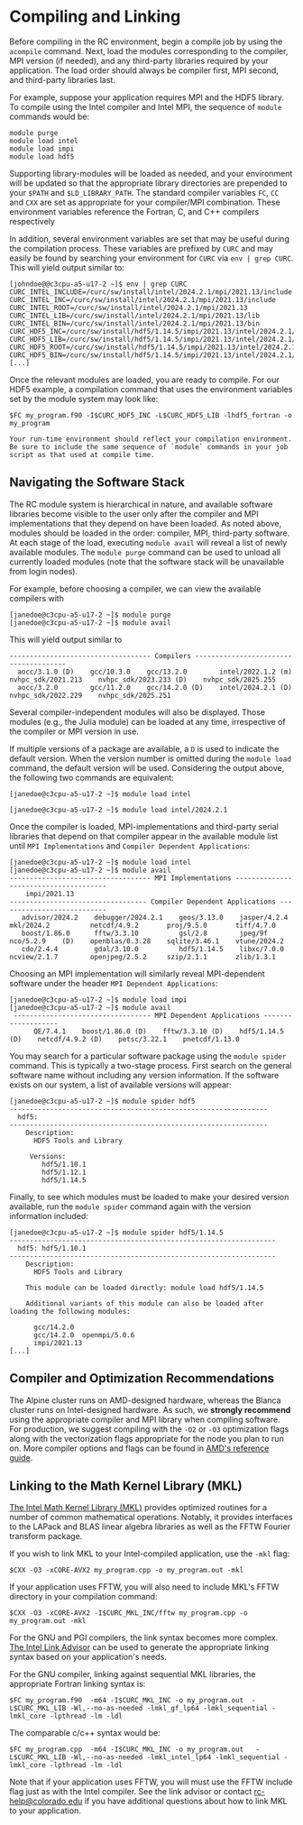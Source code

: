 # Compiling and Linking

Before compiling in the RC environment, begin a compile job by using the `acompile` command. Next, load the modules corresponding to the compiler, MPI version (if needed), and any third-party libraries required by your application. The load order should always be compiler first, MPI second, and third-party libraries last.

For example, suppose your application requires MPI and the HDF5
library. To compile using the Intel compiler and Intel MPI, the
sequence of `module` commands would be:

```
module purge
module load intel
module load impi
module load hdf5
```

Supporting library-modules will be loaded as needed, and your
environment will be updated so that the appropriate library
directories are prepended to your `$PATH` and `$LD_LIBRARY_PATH`. The standard compiler variables `FC`, `CC` and `CXX` are set as appropriate for your compiler/MPI combination. These environment variables reference the Fortran, C, and C++ compilers respectively

In addition, several environment variables are set that may be useful during the compilation process.  These variables are prefixed by `CURC` and may easily be found by searching your environment for `CURC` via `env | grep CURC`. This will yield output similar to:

```
[johndoe@@c3cpu-a5-u17-2 ~]$ env | grep CURC
CURC_INTEL_INCLUDE=/curc/sw/install/intel/2024.2.1/mpi/2021.13/include
CURC_INTEL_INC=/curc/sw/install/intel/2024.2.1/mpi/2021.13/include
CURC_INTEL_ROOT=/curc/sw/install/intel/2024.2.1/mpi/2021.13
CURC_INTEL_LIB=/curc/sw/install/intel/2024.2.1/mpi/2021.13/lib
CURC_INTEL_BIN=/curc/sw/install/intel/2024.2.1/mpi/2021.13/bin
CURC_HDF5_INC=/curc/sw/install/hdf5/1.14.5/impi/2021.13/intel/2024.2.1/include
CURC_HDF5_LIB=/curc/sw/install/hdf5/1.14.5/impi/2021.13/intel/2024.2.1/lib
CURC_HDF5_ROOT=/curc/sw/install/hdf5/1.14.5/impi/2021.13/intel/2024.2.1
CURC_HDF5_BIN=/curc/sw/install/hdf5/1.14.5/impi/2021.13/intel/2024.2.1/bin
[...]
```

Once the relevant modules are loaded, you are ready to compile. For our HDF5 example, a compilation command that uses the environment variables set by the module system may look like:

```
$FC my_program.f90 -I$CURC_HDF5_INC -L$CURC_HDF5_LIB -lhdf5_fortran -o my_program
```

```{caution}
Your run-time environment should reflect your compilation environment. Be sure to include the same sequence of `module` commands in your job script as that used at compile time.
```


## Navigating the Software Stack

The RC module system is hierarchical in nature, and available software libraries become visible to the user only after the compiler and MPI implementations that they depend on have been loaded. As noted above, modules should be loaded in the order: compiler, MPI, third-party software.  At each stage of the load, executing `module avail` will reveal a list of newly available modules.  The `module purge` command can be used to unload all currently loaded modules (note that the software stack will be unavailable from login nodes).

For example, before choosing a compiler, we can view the available compilers with

```
[janedoe@c3cpu-a5-u17-2 ~]$ module purge
[janedoe@c3cpu-a5-u17-2 ~]$ module avail
```

This will yield output similar to

```
----------------------------------- Compilers --------------------------------------
  aocc/3.1.0 (D)    gcc/10.3.0    gcc/13.2.0        intel/2022.1.2 (m)    nvhpc_sdk/2021.213    nvhpc_sdk/2023.233 (D)    nvhpc_sdk/2025.255
  aocc/3.2.0        gcc/11.2.0    gcc/14.2.0 (D)    intel/2024.2.1 (D)    nvhpc_sdk/2022.229    nvhpc_sdk/2025.251
```

Several compiler-independent modules will also be displayed. Those modules (e.g., the Julia module) can be loaded at any time, irrespective of the compiler or MPI version in use.

If multiple versions of a package are available, a `D` is used to indicate the default version. When the version number is omitted during the `module load` command, the default version will be used. Considering the output above, the following two commands are equivalent:

```[janedoe@c3cpu-a5-u17-2 ~]$ module load intel ```

```[janedoe@c3cpu-a5-u17-2 ~]$ module load intel/2024.2.1 ```

Once the compiler is loaded, MPI-implementations and third-party
serial libraries that depend on that compiler appear in the available module list until `MPI Implementations` and `Compiler Dependent Applications`:

```
[janedoe@c3cpu-a5-u17-2 ~]$ module load intel
[janedoe@c3cpu-a5-u17-2 ~]$ module avail
----------------------------------- MPI Implementations --------------------------------------
    impi/2021.13
---------------------------------- Compiler Dependent Applications ---------------------------
   advisor/2024.2    debugger/2024.2.1    geos/3.13.0    jasper/4.2.4    mkl/2024.2          netcdf/4.9.2       proj/9.5.0       tiff/4.7.0
   boost/1.86.0      fftw/3.3.10          gsl/2.8        jpeg/9f         nco/5.2.9    (D)    openblas/0.3.28    sqlite/3.46.1    vtune/2024.2
   cdo/2.4.4         gdal/3.10.0          hdf5/1.14.5    libxc/7.0.0     ncview/2.1.7        openjpeg/2.5.2     szip/2.1.1       zlib/1.3.1
```

Choosing an MPI implementation will similarly reveal MPI-dependent software under the header `MPI Dependent Applications`:

```
[janedoe@c3cpu-a5-u17-2 ~]$ module load impi
[janedoe@c3cpu-a5-u17-2 ~]$ module avail
 ---------------------------------- MPI Dependent Applications -------------------
      QE/7.4.1    boost/1.86.0 (D)    fftw/3.3.10 (D)    hdf5/1.14.5 (D)    netcdf/4.9.2 (D)    petsc/3.22.1    pnetcdf/1.13.0
```

You may search for a particular software package using the `module spider` command. This is typically a two-stage process. First search on the general software name without including any version information. If the software exists on our system, a list of available versions will appear:

```
[janedoe@c3cpu-a5-u17-2 ~]$ module spider hdf5
----------------------------------------------------------------
  hdf5:
----------------------------------------------------------------
    Description:
      HDF5 Tools and Library

     Versions:
        hdf5/1.10.1
        hdf5/1.12.1
        hdf5/1.14.5
```

Finally, to see which modules must be loaded to make your desired version available, run the `module spider` command again with the version information included:

```
[janedoe@c3cpu-a5-u17-2 ~]$ module spider hdf5/1.14.5
------------------------------------------------------------------
  hdf5: hdf5/1.10.1
------------------------------------------------------------------
    Description:
      HDF5 Tools and Library

    This module can be loaded directly: module load hdf5/1.14.5

    Additional variants of this module can also be loaded after loading the following modules:

      gcc/14.2.0
      gcc/14.2.0  openmpi/5.0.6
      impi/2021.13
[...]
```


## Compiler and Optimization Recommendations

The Alpine cluster runs on AMD-designed hardware, whereas the Blanca cluster runs on Intel-designed hardware. As such, we **strongly recommend** using the appropriate compiler and MPI library when compiling software.  For production, we
suggest compiling with the `-O2` or `-O3` optimization flags along with the vectorization flags appropriate for the node you plan to run on. More compiler options and flags can be found in [AMD's reference guide](https://developer.amd.com/wp-content/resources/Compiler%20Options%20Quick%20Ref%20Guide%20for%20AMD%20EPYC%207xx3%20Series%20Processors.pdf). 

## Linking to the Math Kernel Library (MKL)

[The Intel Math Kernel Library
(MKL)](https://software.intel.com/en-us/mkl/documentation) provides optimized routines for a number of common mathematical
operations. Notably, it provides interfaces to the LAPack and BLAS linear algebra libraries as well as the FFTW Fourier transform package.

If you wish to link MKL to your Intel-compiled application, use the `-mkl` flag:

```
$CXX -O3 -xCORE-AVX2 my_program.cpp -o my_program.out -mkl
```

If your application uses FFTW, you will also need to include MKL's FFTW directory in your compilation command:

```
$CXX -O3 -xCORE-AVX2 -I$CURC_MKL_INC/fftw my_program.cpp -o my_program.out -mkl
```

For the GNU and PGI compilers, the link syntax becomes more
complex. [The Intel Link
Advisor](https://software.intel.com/en-us/articles/intel-mkl-link-line-advisor) can be used to generate the appropriate linking syntax based on your application's needs.

For the GNU compiler, linking against sequential MKL libraries, the appropriate Fortran linking syntax is:

```
$FC my_program.f90  -m64 -I$CURC_MKL_INC -o my_program.out  -L$CURC_MKL_LIB -Wl,--no-as-needed -lmkl_gf_lp64 -lmkl_sequential -lmkl_core -lpthread -lm -ldl
```

The comparable c/c++ syntax would be:

```
$FC my_program.cpp  -m64 -I$CURC_MKL_INC -o my_program.out   -L$CURC_MKL_LIB -Wl,--no-as-needed -lmkl_intel_lp64 -lmkl_sequential -lmkl_core -lpthread -lm -ldl
```

Note that if your application uses FFTW, you will must use the FFTW include flag just as with the Intel compiler. See the link advisor or contact <rc-help@colorado.edu> if you have additional questions about how to link MKL to your application.

